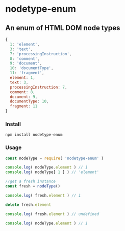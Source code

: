 # nodetype-enum

## An enum of HTML DOM node types

```javascript
{
  1: 'element',
  3: 'text',
  7: 'processingInstruction',
  8: 'comment',
  9: 'document',
  10: 'documentType',
  11: 'fragment',
  element: 1,
  text: 3,
  processingInstruction: 7,
  comment: 8,
  document: 9,
  documentType: 10,
  fragment: 11
}
```

### Install

`npm install nodetype-enum`

### Usage

```javascript
const nodeType = require( 'nodetype-enum' )

console.log( nodeType.element ) // 1
console.log( nodeType[ 1 ] ) // 'element'

//get a fresh instance
const fresh = nodeType()

console.log( fresh.element ) // 1

delete fresh.element

console.log( fresh.element ) // undefined

console.log( nodeType.element ) // 1
```
